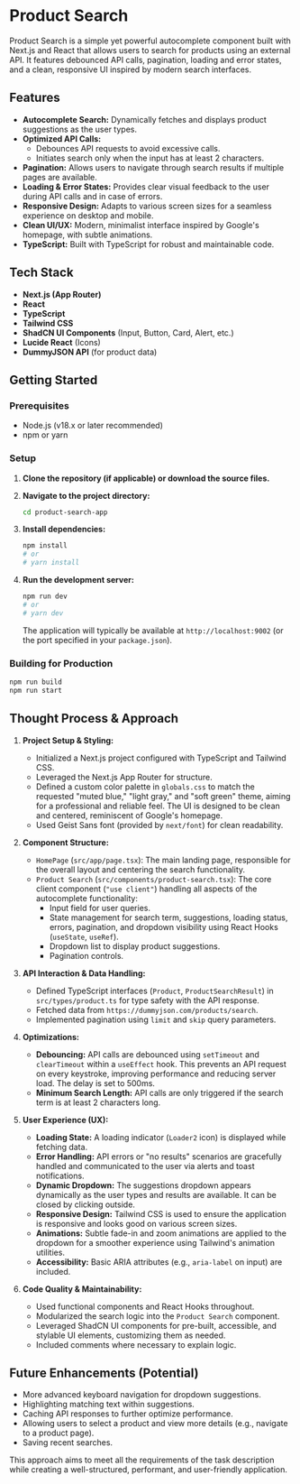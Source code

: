 # Product Search

Product Search is a simple yet powerful autocomplete component built with Next.js and React that allows users to search for products using an external API. It features debounced API calls, pagination, loading and error states, and a clean, responsive UI inspired by modern search interfaces.

## Features

-   **Autocomplete Search:** Dynamically fetches and displays product suggestions as the user types.
-   **Optimized API Calls:**
    -   Debounces API requests to avoid excessive calls.
    -   Initiates search only when the input has at least 2 characters.
-   **Pagination:** Allows users to navigate through search results if multiple pages are available.
-   **Loading & Error States:** Provides clear visual feedback to the user during API calls and in case of errors.
-   **Responsive Design:** Adapts to various screen sizes for a seamless experience on desktop and mobile.
-   **Clean UI/UX:** Modern, minimalist interface inspired by Google's homepage, with subtle animations.
-   **TypeScript:** Built with TypeScript for robust and maintainable code.

## Tech Stack

-   **Next.js (App Router)**
-   **React**
-   **TypeScript**
-   **Tailwind CSS**
-   **ShadCN UI Components** (Input, Button, Card, Alert, etc.)
-   **Lucide React** (Icons)
-   **DummyJSON API** (for product data)

## Getting Started

### Prerequisites

-   Node.js (v18.x or later recommended)
-   npm or yarn

### Setup

1.  **Clone the repository (if applicable) or download the source files.**

2.  **Navigate to the project directory:**
    ```bash
    cd product-search-app
    ```

3.  **Install dependencies:**
    ```bash
    npm install
    # or
    # yarn install
    ```

4.  **Run the development server:**
    ```bash
    npm run dev
    # or
    # yarn dev
    ```
    The application will typically be available at `http://localhost:9002` (or the port specified in your `package.json`).

### Building for Production

```bash
npm run build
npm run start
```

## Thought Process & Approach

1.  **Project Setup & Styling:**
    -   Initialized a Next.js project configured with TypeScript and Tailwind CSS.
    -   Leveraged the Next.js App Router for structure.
    -   Defined a custom color palette in `globals.css` to match the requested "muted blue," "light gray," and "soft green" theme, aiming for a professional and reliable feel. The UI is designed to be clean and centered, reminiscent of Google's homepage.
    -   Used Geist Sans font (provided by `next/font`) for clean readability.

2.  **Component Structure:**
    -   `HomePage` (`src/app/page.tsx`): The main landing page, responsible for the overall layout and centering the search functionality.
    -   `Product Search` (`src/components/product-search.tsx`): The core client component (`"use client"`) handling all aspects of the autocomplete functionality:
        -   Input field for user queries.
        -   State management for search term, suggestions, loading status, errors, pagination, and dropdown visibility using React Hooks (`useState`, `useRef`).
        -   Dropdown list to display product suggestions.
        -   Pagination controls.

3.  **API Interaction & Data Handling:**
    -   Defined TypeScript interfaces (`Product`, `ProductSearchResult`) in `src/types/product.ts` for type safety with the API response.
    -   Fetched data from `https://dummyjson.com/products/search`.
    -   Implemented pagination using `limit` and `skip` query parameters.

4.  **Optimizations:**
    -   **Debouncing:** API calls are debounced using `setTimeout` and `clearTimeout` within a `useEffect` hook. This prevents an API request on every keystroke, improving performance and reducing server load. The delay is set to 500ms.
    -   **Minimum Search Length:** API calls are only triggered if the search term is at least 2 characters long.

5.  **User Experience (UX):**
    -   **Loading State:** A loading indicator (`Loader2` icon) is displayed while fetching data.
    -   **Error Handling:** API errors or "no results" scenarios are gracefully handled and communicated to the user via alerts and toast notifications.
    -   **Dynamic Dropdown:** The suggestions dropdown appears dynamically as the user types and results are available. It can be closed by clicking outside.
    -   **Responsive Design:** Tailwind CSS is used to ensure the application is responsive and looks good on various screen sizes.
    -   **Animations:** Subtle fade-in and zoom animations are applied to the dropdown for a smoother experience using Tailwind's animation utilities.
    -   **Accessibility:** Basic ARIA attributes (e.g., `aria-label` on input) are included.

6.  **Code Quality & Maintainability:**
    -   Used functional components and React Hooks throughout.
    -   Modularized the search logic into the `Product Search` component.
    -   Leveraged ShadCN UI components for pre-built, accessible, and stylable UI elements, customizing them as needed.
    -   Included comments where necessary to explain logic.

## Future Enhancements (Potential)

-   More advanced keyboard navigation for dropdown suggestions.
-   Highlighting matching text within suggestions.
-   Caching API responses to further optimize performance.
-   Allowing users to select a product and view more details (e.g., navigate to a product page).
-   Saving recent searches.

This approach aims to meet all the requirements of the task description while creating a well-structured, performant, and user-friendly application.
